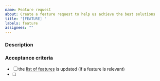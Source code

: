 ```yaml
---
name: Feature request
about: Create a feature request to help us achieve the best solutions
title: "[FEATURE] "
labels: feature
assignees: ""
---
```


### Description

<!-- short description of feature -->

### Acceptance criteria

<!-- List things that have to be done before closing the issue -->

- [ ] the [list of features](docs/guide/FEATURELIST.md) is updated (if a feature is relevant)
- [ ]
